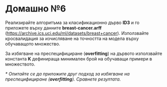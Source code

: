 # Домашно №6

Реализирайте алгоритъма за класификационно дърво __ID3__ и го приложете върху данните __breast-cancer.arff__ (https://archive.ics.uci.edu/ml/datasets/breast+cancer). Използвайте кросвалидация за изчисляване на точността на модела върху обучаващото множество.

За избягване на преспецифициране (__overfitting__) на дървото използвайте константа __K__ дефинираща минимален брой на обучаващи примери в множеството.

*\* Опитайте се да приложите друг подход за избягване на преспецифициране (__overfitting__). Сравнете резултата.*